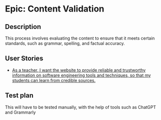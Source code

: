 # Epic: Content Validation
## Description
This process involves evaluating the content to ensure that it meets certain standards, such as grammar, spelling, and factual accuracy.
## User Stories
* [As a teacher, I want the website to provide reliable and trustworthy information on software engineering tools and techniques, so that my students can learn from credible sources.](UserStories/story3.md)

## Test plan
This will have to be tested manually, with the help of tools such as ChatGPT and Grammarly